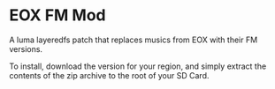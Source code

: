 # EOX FM Mod

A luma layeredfs patch that replaces musics from EOX with their FM versions.

To install, download the version for your region, and simply extract the contents of the zip archive to the root of your SD Card.
